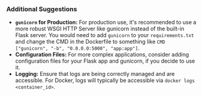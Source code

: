 ### Additional Suggestions

- **`gunicorn` for Production:** For production use, it's recommended to use a more robust WSGI HTTP Server like gunicorn instead of the built-in Flask server. You would need to add `gunicorn` to your `requirements.txt` and change the CMD in the Dockerfile to something like `CMD ["gunicorn", "-b", "0.0.0.0:5000", "app:app"]`.
- **Configuration Files:** For more complex applications, consider adding configuration files for your Flask app and gunicorn, if you decide to use it.
- **Logging:** Ensure that logs are being correctly managed and are accessible. For Docker, logs will typically be accessible via `docker logs <container_id>`.
